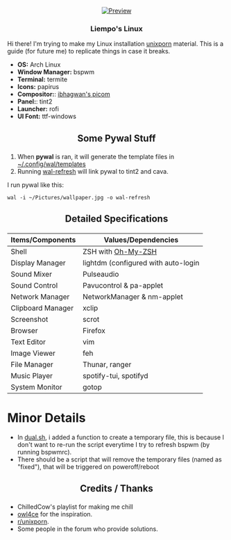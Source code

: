 <p align="center"><a name="top" href="https://github.com/liempo/dots"><img src="https://thumbs.gfycat.com/AccurateYawningAnchovy-size_restricted.gif" alt="Preview" align="center"></a></p>

### <p align="center"> Liempo's Linux </p>
Hi there! I'm trying to make my Linux installation [unixporn](https://reddit.com/r/unixporn) material. This is a guide (for future me) to replicate things in case it breaks.
- **OS:** Arch Linux
- **Window Manager:** bspwm
- **Terminal:** termite
- **Icons:** papirus
- **Compositor:**: [ibhagwan's picom](https://github.com/sdhand/picom)
- **Panel:**: tint2
- **Launcher:** rofi
- **UI Font:** ttf-windows

## <p align="center">Some Pywal Stuff</p>
1. When **pywal** is ran, it will generate the template files in [~/.config/wal/templates](https://github.com/liempo/dots/tree/master/.config/wal/templates)
2. Running [wal-refresh](https://github.com/liempo/dots/tree/master/.bin/wal-refresh) will link pywal to tint2 and cava.

I run pywal like this:
```
wal -i ~/Pictures/wallpaper.jpg -o wal-refresh
```

## <p align="center">Detailed Specifications</p>
| Items/Components     | Values/Dependencies                                                                                  |
|----------------------|------------------------------------------------------------------------------------------------------|
| Shell                | ZSH with [Oh-My-ZSH](https://github.com/ohmyzsh/ohmyzsh)                                             |
| Display Manager      | lightdm (configured with auto-login                                                                  |
| Sound Mixer          | Pulseaudio                                                                                           |
| Sound Control        | Pavucontrol & pa-applet                                                                              |
| Network Manager      | NetworkManager & nm-applet                                                                           |
| Clipboard Manager    | xclip                                                                                                |
| Screenshot           | scrot                                                                                                |
| Browser              | Firefox                                                                                              |
| Text Editor          | vim                                                                                                  |
| Image Viewer         | feh                                                                                                  |
| File Manager         | Thunar, ranger                                                                                       |
| Music Player         | spotify-tui, spotifyd                                                                                |
| System Monitor       | gotop                                                                                                |

# Minor Details
 - In [dual.sh](https://github.com/liempo/dots/tree/master/.screenlayout/dual.sh), i added a function to create a temporary file, this is because I don't want to re-run the script everytime I try to refresh bspwm (by running bspwmrc).
 - There should be a script that will remove the temporary files (named as "fixed"), that will be triggered on poweroff/reboot

## <p align="center">Credits / Thanks</p>
- ChilledCow's playlist for making me chill 
- [owl4ce](https://github.com/owl4ce) for the inspiration.
- [r/unixporn](https://www.reddit.com/r/unixporn/).
- Some people in the forum who provide solutions.
